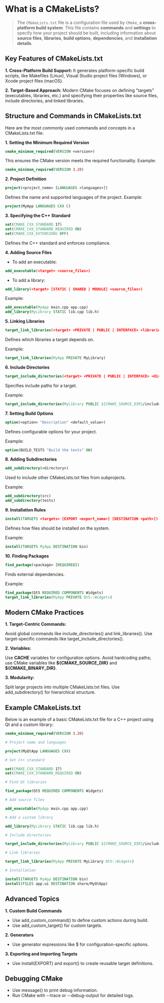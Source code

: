 # What is a CMakeLists?

> The `CMakeLists.txt` file is a configuration file used by `CMake`, a **cross-platform build system**. This file contains **commands** and **settings** to specify how your project should be built, including information about **source files**, **libraries**, **build options**, **dependencies**, and **installation details**.

## Key Features of CMakeLists.txt

**1. Cross-Platform Build Support:** It generates platform-specific build scripts, like Makefiles (Linux), Visual Studio project files (Windows), or Xcode project files (macOS).

**2. Target-Based Approach:** Modern CMake focuses on defining "targets" (executables, libraries, etc.) and specifying their properties like source files, include directories, and linked libraries.

## Structure and Commands in CMakeLists.txt

Here are the most commonly used commands and concepts in a CMakeLists.txt file:

**1. Setting the Minimum Required Version**

```cmake
cmake_minimum_required(VERSION <version>)
```

This ensures the CMake version meets the required functionality. Example:

```cmake
cmake_minimum_required(VERSION 3.20)
```

**2. Project Definition**

```cmake
project(<project_name> [LANGUAGES <languages>])
```

Defines the name and supported languages of the project. Example:

```cmake
project(MyApp LANGUAGES CXX C)
```

**3. Specifying the C++ Standard**

```cmake
set(CMAKE_CXX_STANDARD 17)
set(CMAKE_CXX_STANDARD_REQUIRED ON)
set(CMAKE_CXX_EXTENSIONS OFF)
```

Defines the C++ standard and enforces compliance.

**4. Adding Source Files**

- To add an executable:

```cmake
add_executable(<target> <source_files>)
```

- To add a library:

```cmake
add_library(<target> [STATIC | SHARED | MODULE] <source_files>)
```

Example:

```cmake
add_executable(MyApp main.cpp app.cpp)
add_library(MyLibrary STATIC lib.cpp lib.h)
```

**5. Linking Libraries**

```cmake
target_link_libraries(<target> <PRIVATE | PUBLIC | INTERFACE> <libraries>)
```

Defines which libraries a target depends on.

Example:

```cmake
target_link_libraries(MyApp PRIVATE MyLibrary)
```

**6. Include Directories**

```cmake
target_include_directories(<target> <PRIVATE | PUBLIC | INTERFACE> <directories>)
```

Specifies include paths for a target.

Example:

```cmake
target_include_directories(MyLibrary PUBLIC ${CMAKE_SOURCE_DIR}/include)
```

**7. Setting Build Options**

```cmake
option(<option> "Description" <default_value>)
```

Defines configurable options for your project.

Example:

```cmake
option(BUILD_TESTS "Build the tests" ON)
```

**8. Adding Subdirectories**

```cmake
add_subdirectory(<directory>)
```

Used to include other CMakeLists.txt files from subprojects.

Example:

```cmake
add_subdirectory(src)
add_subdirectory(tests)
```

**9. Installation Rules**

```cmake
install(TARGETS <targets> [EXPORT <export_name>] [DESTINATION <path>])
```

Defines how files should be installed on the system.

Example:

```cmake
install(TARGETS MyApp DESTINATION bin)
```

**10. Finding Packages**

```cmake
find_package(<package> [REQUIRED])
```

Finds external dependencies.

Example:

```cmake
find_package(Qt5 REQUIRED COMPONENTS Widgets)
target_link_libraries(MyApp PRIVATE Qt5::Widgets)
```

## Modern CMake Practices

**1. Target-Centric Commands:**

Avoid global commands like include_directories() and link_libraries().
Use target-specific commands like target_include_directories().

**2. Variables:**

Use **CACHE** variables for configuration options.
Avoid hardcoding paths; use CMake variables like **\${CMAKE_SOURCE_DIR}** and **${CMAKE_BINARY_DIR}**.

**3. Modularity:**

Split large projects into multiple CMakeLists.txt files.
Use add_subdirectory() for hierarchical structure.

## Example CMakeLists.txt

Below is an example of a basic CMakeLists.txt file for a C++ project using Qt and a custom library:

```cmake
cmake_minimum_required(VERSION 3.20)

# Project name and languages

project(MyQtApp LANGUAGES CXX)

# Set C++ standard

set(CMAKE_CXX_STANDARD 17)
set(CMAKE_CXX_STANDARD_REQUIRED ON)

# Find Qt libraries

find_package(Qt5 REQUIRED COMPONENTS Widgets)

# Add source files

add_executable(MyApp main.cpp app.cpp)

# Add a custom library

add_library(MyLibrary STATIC lib.cpp lib.h)

# Include directories

target_include_directories(MyLibrary PUBLIC ${CMAKE_SOURCE_DIR}/include)

# Link libraries

target_link_libraries(MyApp PRIVATE MyLibrary Qt5::Widgets)

# Installation

install(TARGETS MyApp DESTINATION bin)
install(FILES app.ui DESTINATION share/MyQtApp)
```

## Advanced Topics

**1. Custom Build Commands**

- Use add_custom_command() to define custom actions during build.
- Use add_custom_target() for custom targets.

**2. Generators**

- Use generator expressions like $<CONFIG> for configuration-specific options.

**3. Exporting and Importing Targets**

- Use install(EXPORT) and export() to create reusable target definitions.

## Debugging CMake

- Use message() to print debug information.
- Run CMake with --trace or --debug-output for detailed logs.
